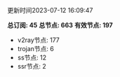 更新时间2023-07-12 16:09:47

**总订阅: 45**
**总节点: 663**
**有效节点: 197**
- v2ray节点: 177
- trojan节点: 6
- ss节点: 12
- ssr节点: 2
